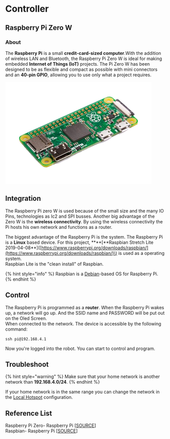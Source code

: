 # Controller

## Raspberry Pi Zero W

### About

The **Raspberry Pi** is a small **credit-card-sized computer**.With the addition of wireless LAN and Bluetooth, the Raspberry Pi Zero W is ideal for making embedded **Internet of Things \(IoT\)** projects. The Pi Zero W has been designed to be as flexible and compact as possible with mini connectors and an **40-pin GPIO**, allowing you to use only what a project requires.

![](../../../.gitbook/assets/assets-la0d0m_n5weiuwpkggn-ldgxzvlgt5ragc_ep4w-ldgyoswjtydkmr362-h-raspberry-pi-zero-462x322.png)

## Integration

The Raspberry Pi zero W is used because of the small size and the many IO Pins, technologies as Ic2 and SPI busses. Another big advantage of the Zero W is the **wireless connectivity**. By using the wireless connectivity the Pi hosts his own network and functions as a router.

The biggest advantage of the Raspberry Pi is the system. The Raspberry Pi is a **Linux** based device. For this project, **\*\*\[**Raspbian Stretch Lite 2019-04-08\*\*\]\([https://www.raspberrypi.org/downloads/raspbian/](https://www.raspberrypi.org/downloads/raspbian/)\) is used as a operating system.  
Raspbian Lite is the "clean install" of Raspbian.

{% hint style="info" %}
Raspbian is a [Debian](https://en.wikipedia.org/wiki/Debian)-based OS for Raspberry Pi.
{% endhint %}

## Control

The Raspberry Pi is programmed as a **router**. When the Raspberry Pi wakes up, a network will go up. And the SSID name and PASSWORD will be put out on the Oled Screen.  
When connected to the network. The device is accessible by the following command:

```text
ssh pi@192.168.4.1
```

Now you're logged into the robot. You can start to control and program.

## Troubleshoot

{% hint style="warning" %}
Make sure that your home network is another network than **192.168.4.0/24**.
{% endhint %}

If your home network is in the same range you can change the network in the [Local Hotspot](https://docs.pytobot.com/programming/setup/local-hotspot) configuration.

## Reference List

Raspberry Pi Zero- Raspberry Pi \[[SOURCE](https://www.raspberrypi.org/products/raspberry-pi-zero-w/)\]  
Raspbian- Raspberry Pi \[[SOURCE](https://www.raspberrypi.org/downloads/)\]

